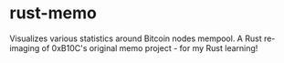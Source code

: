 # rust-memo
Visualizes various statistics around Bitcoin nodes mempool. A Rust re-imaging of 0xB10C's original memo project - for my Rust learning!

